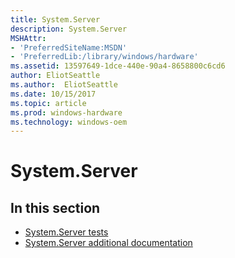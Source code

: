 ```yaml
---
title: System.Server
description: System.Server
MSHAttr:
- 'PreferredSiteName:MSDN'
- 'PreferredLib:/library/windows/hardware'
ms.assetid: 13597649-1dce-440e-90a4-8658800c6cd6
author: EliotSeattle
ms.author:  EliotSeattle
ms.date: 10/15/2017
ms.topic: article
ms.prod: windows-hardware
ms.technology: windows-oem
---
```


# System.Server


## <span id="in_this_section"></span>In this section


-   [System.Server tests](system-server-tests.md)
-   [System.Server additional documentation](system-server-additional-documentation.md)

 

 






